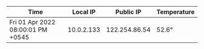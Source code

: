 | Time     | Local IP | Public IP | Temperature |
| ----------- | ----------- | ----------- | ----------- |
| Fri 01 Apr 2022 08:00:01 PM +0545      | 10.0.2.133     | 122.254.86.54  | 52.6° |
